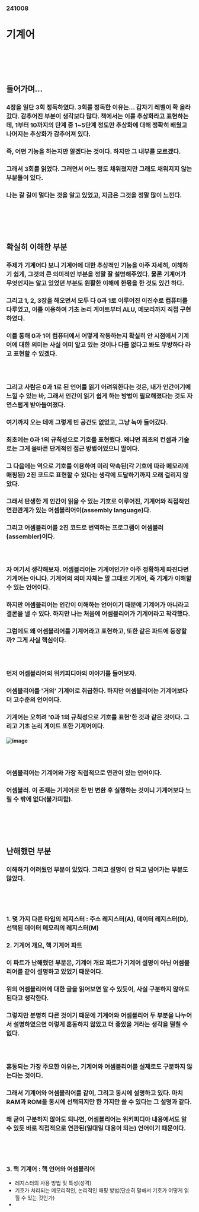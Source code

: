 ### 241008
# 기계어
### <br/><br/><br/>

## 들어가며...
### 4장을 일단 3회 정독하였다. 3회를 정독한 이유는... 갑자기 레벨이 확 올라갔다. 감추어진 부분이 생각보다 많다. 책에서는 이를 추상화라고 표현하는데, 1부터 10까지의 단계 중 1~5단계 정도만 추상화에 대해 정확히 배웠고 나머지는 추상화가 감추어져 있다.
### 즉, 어떤 기능을 하는지만 알겠다는 것이다. 하지만 그 내부를 모르겠다.
### 그래서 3회를 읽었다. 그러면서 어느 정도 채워졌지만 그래도 채워지지 않는 부분들이 있다.
### 나는 갈 길이 멀다는 것을 알고 있었고, 지금은 그것을 정말 많이 느낀다.
### <br/><br/><br/>

## 확실히 이해한 부분
### 주제가 기계어다 보니 기계어에 대한 추상적인 기능을 아주 자세히, 이해하기 쉽게, 그것의 큰 의미적인 부분을 정말 잘 설명해주었다. 물론 기계어가 무엇인지는 알고 있었던 부분도 원활한 이해에 한몫을 한 것도 있긴 하다.
### 그리고 1, 2, 3장을 해오면서 모두 다 0과 1로 이루어진 이진수로 컴퓨터를 다루었고, 이를 이용하여 기초 논리 게이트부터 ALU, 메모리까지 직접 구현하였다.
### 이를 통해 0과 1이 컴퓨터에서 어떻게 작동하는지 확실히 안 시점에서 기계어에 대한 의미는 사실 이미 알고 있는 것이나 다름 없다고 봐도 무방하다 라고 표현할 수 있겠다.
### <br/>

### 그리고 사람은 0과 1로 된 언어를 읽기 어려워한다는 것은, 내가 인간이기에 느낄 수 있는 바, 그래서 인간이 읽기 쉽게 하는 방법이 필요해졌다는 것도 자연스럽게 받아들여졌다.
### 여기까지 오는 데에 그렇게 빈 공간도 없었고, 그냥 녹아 들어갔다. 
### 최초에는 0과 1의 규칙성으로 기호를 표현했다. 왜냐면 최초의 컨셉과 기술로는 그게 올바른 단계적인 접근 방법이었으니 말이다. 
### 그 다음에는 역으로 기호를 이용하여 미리 약속된(각 기호에 따라 메모리에 매핑된) 2진 코드로 표현할 수 있다는 생각에 도달하기까지 오래 걸리지 않았다.
### 그래서 탄생한 게 인간이 읽을 수 있는 기호로 이루어진, 기계어와 직접적인 연관관계가 있는 어셈블리어이(assembly language)다.
### 그리고 어셈블리어를 2진 코드로 번역하는 프로그램이 어셈블러(assembler)이다.
### <br/>

### 자 여기서 생각해보자. 어셈블리어는 기계어인가? 아주 정확하게 따진다면 기계어는 아니다. 기계어의 의미 자체는 말 그대로 기계어, 즉 기계가 이해할 수 있는 언어이다.
### 하지만 어셈블리어는 인간이 이해하는 언어이기 때문에 기계어가 아니라고 결론을 낼 수 있다. 하지만 나는 처음에 어셈블리어가 기계어라고 착각했다.
### 그럼에도 왜 어셈블리어를 기계어라고 표현하고, 또한 같은 파트에 등장할까? 그게 사실 핵심이다.
### <br/>

### 먼저 어셈블리어의 위키피디아의 이야기를 들어보자. 
### 어셈블리어를 '거의' 기계어로 취급한다. 하지만 어셈블리어는 기계어보다 더 고수준의 언어이다.
### 기계어는 오히려 '0과 1의 규칙성으로 기호를 표현'한 것과 같은 것이다. 그리고 기초 논리 게이트 또한 기계어이다.
#### ![image](https://github.com/user-attachments/assets/66b91cea-0f69-4a03-98e3-b8e70280fcdc)
### <br/>

### 어셈블리어는 기계어와 가장 직접적으로 연관이 있는 언어이다. 
### 어셈블러. 이 존재는 기계어로 한 번 변환 후 실행하는 것이니 기계어보다 느릴 수 밖에 없다(불가피함).
### <br/><br/><br/>


## 난해했던 부분
### 이해하기 어려웠던 부분이 있었다. 그리고 설명이 안 되고 넘어가는 부분도 많았다.
### <br/><br/>

### 1. 몇 가지 다른 타입의 레지스터 : 주소 레지스터(A), 데이터 레지스터(D), 선택된 데이터 메모리의 레지스터(M)
### 

### 2. 기계어 개요, 핵 기계어 파트
### 이 파트가 난해했던 부분은, 기계어 개요 파트가 기계어 설명이 아닌 어셈블리어를 같이 설명하고 있었기 때문이다. 
### 위의 어셈블리어에 대한 글을 읽어보면 알 수 있듯이, 사실 구분하지 않아도 된다고 생각한다.
### 그렇지만 분명히 다른 것이기 때문에 기계어와 어셈블리어 두 부분을 나누어서 설명하였으면 이렇게 혼동하지 않았고 더 좋았을 거라는 생각을 떨칠 수 없다.
### <br/>

### 혼동되는 가장 주요한 이유는, 기계어와 어셈블리어를 실제로도 구분하지 않는다는 것이다. 
### 그래서 기계어와 어셈블리어를 같이, 그리고 동시에 설명하고 있다. 마치 RAM과 ROM을 동시에 선택되지만 한 가지만 쓸 수 있다는 그 설명과 같다.
### 왜 굳이 구분하지 않아도 되냐면, 어셈블리어는 위키피디아 내용에서도 알 수 있듯 바로 직접적으로 연관된(일대일 대응이 되는) 언어이기 때문이다.
### <br/><br/>

### 3. 핵 기계어 : 핵 언어와 어셈블리어

- 레지스터의 사용 방법 및 특성(성격)
- 기호가 처리되는 메모리적인, 논리적인 매핑 방법(단순히 말해서 기호가 어떻게 읽힐 수 있는 것인가)
- 
